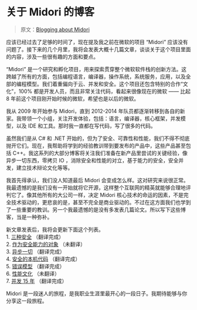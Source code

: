 # 关于 Midori 的博客

> 原文：[Blogging about Midori](http://joeduffyblog.com/2015/11/03/blogging-about-midori/)


应该已经过去了足够的时间了，现在提及我之前在微软的项目 “Midori” 应该没有问题了。接下来的几个月里，我将会发表大概十几篇文章，谈谈关于这个项目里面的内容，涉及一些很有趣的方面和要点。 

“Midori” 是一个研究和孵化项目，用来探索贯穿整个微软软件栈的创新方法。这跨越了所有的方面，包括编程语言，编译器，操作系统，系统服务，应用，以及全部的编程模型。我们着重偏向于云、并发和安全。这个项目还包含特别的合作“文化”，100% 都是开发人员，而且非常关注代码，看起来很像现在的微软 —— 比起 8 年前这个项目刚开始时候的微软，希望也是以后的微软。

我从 2009 年开始参与 Midori，直到 2012-2014 年队员都逐渐转移到各自的新家。我带领一个小组，关注开发体验，包括：语言，编译器，核心框架，并发模型，以及 IDE 和工具。那时我一直都在写代码，写了很多的代码。 

虽然我们是从 C# 和 .NET 开始的，但为了安全、可靠性和性能，我们不得不彻底抛开它们。现在，我帮助将学到的经验教训带到要发布的产品中，这些产品甚至包括 C++。我这系列的大部分博客将关注我们准备在新产品里尝试的关键经验，像异步一切东西，零拷贝 IO ，消除安全和性能的对立，基于能力的安全，安全并发，建立技术辩论文化等等。

我首先得承认，我们没人知道最后 Midori 会变成怎么样。这对研究来说很正常。我最遗憾的是我们没有一开始就将它开源，这样整个互联网的精英就能够合理地评判它了。像其他所有的大公司一样，决定 Midori 核心技术的命运的因素，不是完全技术驱动的，更悲哀的是，甚至不完全是商业驱动的。不过在这方面我们也学到了一些重要的教训。另一个我最遗憾的是没有多发表几篇论文。所以写下这些博客，当是一种弥补。

新文章发表后，我将会更新下面这个列表。  
    1. [三种安全](https://github.com/ZiJing6/blogging-about-midori/blob/master/a_tale_of_three_safeties.md) （翻译完成）   
    2. [作为安全能力的对象](https://github.com/ZiJing6/blogging-about-midori/blob/master/objects_as_secure_capabilities.md) （未翻译）  
    3. [异步一切](https://github.com/ZiJing6/blogging-about-midori/blob/master/asynchronous_everything.md) （翻译完成）  
    4. [安全的本机代码](https://github.com/ZiJing6/blogging-about-midori/blob/master/safe_native_code.md) （翻译完成）  
    5. [错误模型](https://github.com/ZiJing6/blogging-about-midori/blob/master/the_error_model.md) （翻译完成）  
    6. [性能文化](https://github.com/ZiJing6/blogging-about-midori/blob/master/performance_culture.md) （未翻译）  
    7. [并发 15 年](https://github.com/ZiJing6/blogging-about-midori/blob/master/15_years_of_concurrency.md) （翻译完成）  

Midori 是一段迷人的旅程，是我职业生涯里最开心的一段日子。我期待能够与你分享这一段旅程。 
